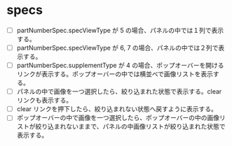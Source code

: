 # specs

- [ ] partNumberSpec.specViewType が 5 の場合、パネルの中では１列で表示する。
- [ ] partNumberSpec.specViewType が 6, 7 の場合、パネルの中では２列で表示する。
- [ ] partNumberSpec.supplementType が 4 の場合、ポップオーバーを開けるリンクが表示する。ポップオーバーの中では横並べで画像リストを表示する。
- [ ] パネルの中で画像を一つ選択したら、絞り込まれた状態で表示する。clear リンクも表示する。
- [ ] clear リンクを押下したら、絞り込まれない状態へ戻すように表示する。
- [ ] ポップオーバーの中で画像を一つ選択したら、ポップオーバーの中の画像リストが絞り込まれないままで、パネルの中画像リストが絞り込まれた状態で表示する。

